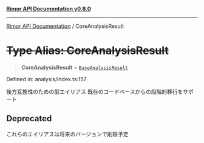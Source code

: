 [**Rimor API Documentation v0.8.0**](../README.md)

***

[Rimor API Documentation](../globals.md) / CoreAnalysisResult

# ~~Type Alias: CoreAnalysisResult~~

> **CoreAnalysisResult** = [`BaseAnalysisResult`](../interfaces/BaseAnalysisResult.md)

Defined in: analysis/index.ts:157

後方互換性のための型エイリアス
既存のコードベースからの段階的移行をサポート

## Deprecated

これらのエイリアスは将来のバージョンで削除予定
